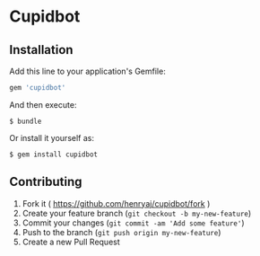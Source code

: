 # Cupidbot

## Installation

Add this line to your application's Gemfile:

```ruby
gem 'cupidbot'
```

And then execute:

    $ bundle

Or install it yourself as:

    $ gem install cupidbot

## Contributing

1. Fork it ( https://github.com/henryaj/cupidbot/fork )
2. Create your feature branch (`git checkout -b my-new-feature`)
3. Commit your changes (`git commit -am 'Add some feature'`)
4. Push to the branch (`git push origin my-new-feature`)
5. Create a new Pull Request
